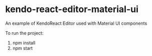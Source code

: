 # kendo-react-editor-material-ui
An example of KendoReact Editor used with Material UI components

To run the project:

1. npm install
1. npm start
